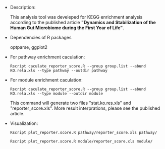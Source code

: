 - Description:

  This analysis tool was develeped for KEGG enrichment analysis according to the published article **"Dynamics and Stabilization of the Human Gut Microbiome during the First Year of Life"**.

- Dependencies of R packages 

  optparse, ggplot2

- For pathway enrichment caculation:

  ```Rscript caculate_reporter_score.R --group group.list --abund KO.rela.xls --type pathway --outdir pathway```

- For module enrichment caculation:

  ```Rscript caculate_reporter_score.R --group group.list --abund KO.rela.xls --type module --outdir module```  

  This command will generate two files "stat.ko.res.xls" and "reporter_score.xls". More result interprations, please see the published article.

- Visualization:

  ```Rscript plot_reporter.score.R pathway/reporter_score.xls pathway/```

  ```Rscript plot_reporter.score.R module/reporter_score.xls module/```

